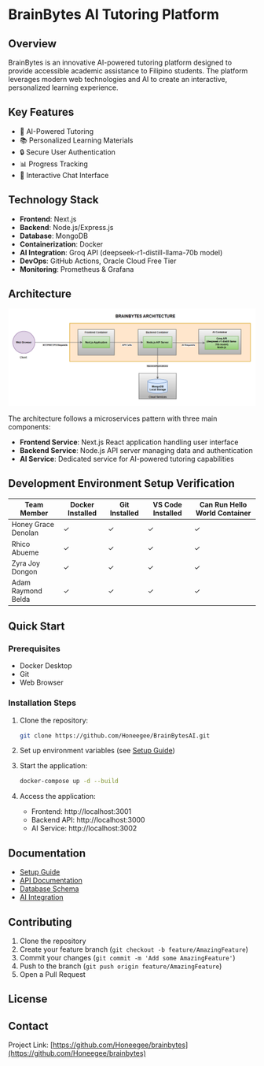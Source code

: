 # BrainBytes AI Tutoring Platform

## Overview

BrainBytes is an innovative AI-powered tutoring platform designed to provide accessible academic assistance to Filipino students. The platform leverages modern web technologies and AI to create an interactive, personalized learning experience.

## Key Features

- 🤖 AI-Powered Tutoring
- 📚 Personalized Learning Materials
- 🔒 Secure User Authentication
- 📊 Progress Tracking
- 💬 Interactive Chat Interface

## Technology Stack

- **Frontend**: Next.js
- **Backend**: Node.js/Express.js
- **Database**: MongoDB
- **Containerization**: Docker
- **AI Integration**: Groq API (deepseek-r1-distill-llama-70b model)
- **DevOps**: GitHub Actions, Oracle Cloud Free Tier
- **Monitoring**: Prometheus & Grafana

## Architecture

![System Architecture](architecture.png)

The architecture follows a microservices pattern with three main components:
- **Frontend Service**: Next.js React application handling user interface
- **Backend Service**: Node.js API server managing data and authentication
- **AI Service**: Dedicated service for AI-powered tutoring capabilities

## Development Environment Setup Verification

| Team Member | Docker Installed | Git Installed | VS Code Installed | Can Run Hello World Container |
|-------------|-----------------|---------------|-------------------|------------------------------|
| Honey Grace Denolan | ✓ | ✓ | ✓ | ✓ |
| Rhico Abueme | ✓ | ✓ | ✓ | ✓ |
| Zyra Joy Dongon | ✓ | ✓ | ✓ | ✓ |
| Adam Raymond Belda | ✓ | ✓ | ✓ | ✓ |

## Quick Start

### Prerequisites

- Docker Desktop
- Git
- Web Browser

### Installation Steps

1. Clone the repository:
   ```bash
   git clone https://github.com/Honeegee/BrainBytesAI.git
   ```

2. Set up environment variables (see [Setup Guide](SETUP.md))

3. Start the application:
   ```bash
   docker-compose up -d --build
   ```

4. Access the application:
   - Frontend: http://localhost:3001
   - Backend API: http://localhost:3000
   - AI Service: http://localhost:3002

## Documentation

- [Setup Guide](SETUP.md)
- [API Documentation](API.md)
- [Database Schema](DATABASE.md)
- [AI Integration](AI_INTEGRATION.md)



## Contributing

1. Clone the repository
2. Create your feature branch (`git checkout -b feature/AmazingFeature`)
3. Commit your changes (`git commit -m 'Add some AmazingFeature'`)
4. Push to the branch (`git push origin feature/AmazingFeature`)
5. Open a Pull Request

## License


## Contact

Project Link: [https://github.com/Honeegee/brainbytes](https://github.com/Honeegee/brainbytes)
